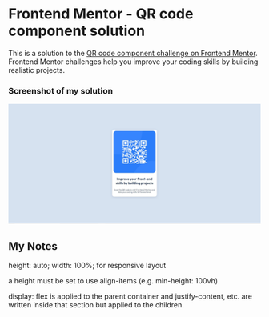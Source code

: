 # Frontend Mentor - QR code component solution

This is a solution to the [QR code component challenge on Frontend Mentor](https://www.frontendmentor.io/challenges/qr-code-component-iux_sIO_H). Frontend Mentor challenges help you improve your coding skills by building realistic projects. 

### Screenshot of my solution

![](./screenshot.jpg)


## My Notes
height: auto;
width: 100%; for responsive layout

a height must be set to use align-items (e.g. min-height: 100vh)

display: flex is applied to the parent container and justify-content, etc. are written inside that section but applied to the children.


